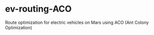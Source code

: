 # ev-routing-ACO
Route optimization for electric vehicles on Mars using ACO (Ant Colony Optimization)
